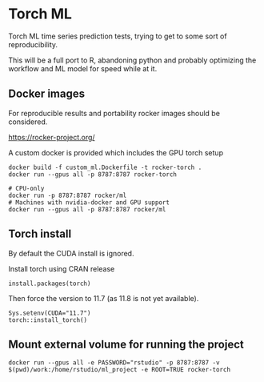 # Torch ML

Torch ML time series prediction tests, trying to get to some sort of reproducibility.

This will be a full port to R, abandoning python and probably optimizing the workflow and ML model for speed while at it.

## Docker images

For reproducible results and portability rocker images should be considered.

https://rocker-project.org/

A custom docker is provided which includes the GPU torch setup

```
docker build -f custom_ml.Dockerfile -t rocker-torch .
docker run --gpus all -p 8787:8787 rocker-torch
```

```
# CPU-only
docker run -p 8787:8787 rocker/ml
# Machines with nvidia-docker and GPU support
docker run --gpus all -p 8787:8787 rocker/ml
```

## Torch install

By default the CUDA install is ignored.

Install torch using CRAN release

```
install.packages(torch)
```

Then force the version to 11.7 (as 11.8 is not yet available).

```
Sys.setenv(CUDA="11.7")
torch::install_torch()
```


## Mount external volume for running the project

```
docker run --gpus all -e PASSWORD="rstudio" -p 8787:8787 -v $(pwd)/work:/home/rstudio/ml_project -e ROOT=TRUE rocker-torch
```

